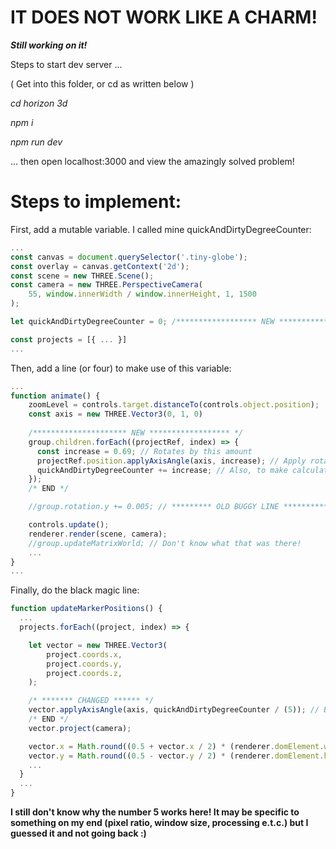 # IT DOES NOT WORK LIKE A CHARM!
***Still working on it!***

Steps to start dev server ...

( Get into this folder, or cd as written below )

*cd horizon 3d*

*npm i*

*npm run dev*

... then open localhost:3000 and view the amazingly solved problem!

# Steps to implement:

First, add a mutable variable. I called mine quickAndDirtyDegreeCounter:
```js
...
const canvas = document.querySelector('.tiny-globe');
const overlay = canvas.getContext('2d');
const scene = new THREE.Scene();
const camera = new THREE.PerspectiveCamera(
    55, window.innerWidth / window.innerHeight, 1, 1500
);

let quickAndDirtyDegreeCounter = 0; /****************** NEW **********************/

const projects = [{ ... }]
...
```

Then, add a line (or four) to make use of this variable:
```js
...
function animate() {
    zoomLevel = controls.target.distanceTo(controls.object.position);
    const axis = new THREE.Vector3(0, 1, 0)
  
    /********************* NEW ****************** */
    group.children.forEach((projectRef, index) => {
      const increase = 0.69; // Rotates by this amount
      projectRef.position.applyAxisAngle(axis, increase); // Apply rotation to each individual project point
      quickAndDirtyDegreeCounter += increase; // Also, to make calculating the label positions work, use this quick and dirty solution :)
    });
    /* END */

    //group.rotation.y += 0.005; // ********* OLD BUGGY LINE ************ */

    controls.update();
    renderer.render(scene, camera);
    //group.updateMatrixWorld; // Don't know what that was there!
    ...
}
...
```

Finally, do the black magic line:
```js
function updateMarkerPositions() {
  ...
  projects.forEach((project, index) => {

    let vector = new THREE.Vector3(
        project.coords.x,
        project.coords.y,
        project.coords.z,
    );

    /* ******* CHANGED ****** */
    vector.applyAxisAngle(axis, quickAndDirtyDegreeCounter / (5)); // BLACK MAGIC WT* I HAVE GENUINELY NO IDEA WHY 5 WORKS!
    /* END */
    vector.project(camera);

    vector.x = Math.round((0.5 + vector.x / 2) * (renderer.domElement.width / window.devicePixelRatio));
    vector.y = Math.round((0.5 - vector.y / 2) * (renderer.domElement.height / window.devicePixelRatio));
    ...
  }
  ...
}
```

**I still don't know why the number 5 works here! It may be specific to something on my end (pixel ratio, window size, processing e.t.c.) but I guessed it and not going back :)**

